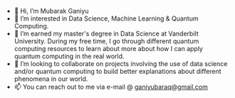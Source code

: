 - 👋 Hi, I’m Mubarak Ganiyu
- 👀 I’m interested in Data Science, Machine Learning & Quantum Computing.
- 🌱 I’m earned my master's degree in Data Science at Vanderbilt University. During my free time, I go through different quantum computing resources to learn about more about how I can apply quantum computing in the real world.
- 💞️ I’m looking to collaborate on projects involving the use of data science and/or quantum computing to build better explanations about different phenomena in our world.
- 📫 You can reach out to me via e-mail @ ganiyubaraq@gmail.com

<!---
MUbarak123-56/MUbarak123-56 is a ✨ special ✨ repository because its `README.md` (this file) appears on your GitHub profile.
You can click the Preview link to take a look at your changes.
--->
